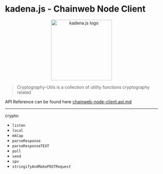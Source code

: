 # kadena.js - Chainweb Node Client

<p align="center">
  <picture>
    <source srcset="https://github.com/kadena-community/kadena.js/raw/main/common/images/Kadena.JS_logo-white.png" media="(prefers-color-scheme: dark)"/>
    <img src="https://github.com/kadena-community/kadena.js/raw/main/common/images/Kadena.JS_logo-black.png" width="200" alt="kadena.js logo" />
  </picture>
</p>

> Cryptography-Utils is a collection of utility functions cryptography related

API Reference can be found here [chainweb-node-client.api.md][1]

<hr>

crypto:

- `listen`
- `local`
- `mkCap`
- `parseResponse`
- `parseResponseTEXT`
- `poll`
- `send`
- `spv`
- `stringifyAndMakePOSTRequest`

[1]:
  https://github.com/kadena-community/kadena.js/tree/main/packages/libs/cryptography-utils/etc/cryptography-utils.api.md
